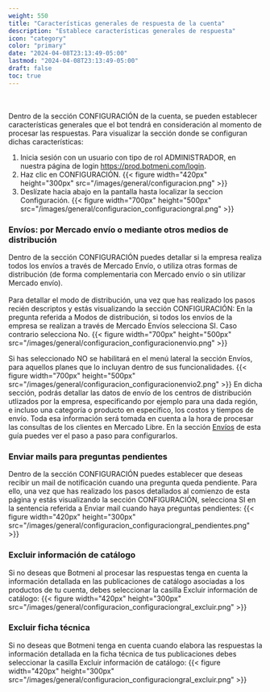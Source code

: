 ```yaml
---
weight: 550
title: "Características generales de respuesta de la cuenta"
description: "Establece características generales de respuesta"
icon: "category"
color: "primary"
date: "2024-04-08T23:13:49-05:00"
lastmod: "2024-04-08T23:13:49-05:00"
draft: false
toc: true
---
```

<br></br>
Dentro de la sección CONFIGURACIÓN de la cuenta, se pueden establecer características generales que el bot tendrá en consideración al momento de procesar las respuestas. Para visualizar la sección donde se configuran dichas características:
1. Inicia sesión con un usuario con tipo de rol ADMINISTRADOR, en nuestra página de login <https://prod.botmeni.com/login>.
2. Haz clic en CONFIGURACIÓN.
{{< figure width="420px" height="300px" src="/images/general/configuracion.png" >}}
3. Deslízate hacia abajo en la pantalla hasta localizar la seccion Configuración.
{{< figure width="700px" height="500px" src="/images/general/configuracion_configuraciongral.png" >}}

### Envíos: por Mercado envío o mediante otros medios de distribución

Dentro de la sección CONFIGURACIÓN puedes detallar si la empresa realiza todos los envíos a través de Mercado Envío, o utiliza otras formas de distribución (de forma complementaria con Mercado envío o sin utilizar Mercado envío).<br></br>
Para detallar el modo de distribución, una vez que has realizado los pasos recién descriptos y estás visualizando la sección CONFIGURACIÓN:
En la pregunta referida a Modos de distribución, si todos los envíos de la empresa se realizan a través de Mercado Envíos selecciona SI. Caso contrario selecciona No.
{{< figure width="700px" height="500px" src="/images/general/configuracion_configuracionenvio.png" >}}

Si has seleccionado NO se habilitará en el menú lateral la sección Envíos, para aquellos planes que lo incluyan dentro de sus funcionalidades. 
{{< figure width="700px" height="500px" src="/images/general/configuracion_configuracionenvio2.png" >}}
En dicha sección, podrás detallar las datos de envío de los centros de distribución utlizados por la empresa, especificando por ejemplo para una dada región, e incluso una categoría o producto en específico, los costos y tiempos de envío. Toda esa información será tomada en cuenta a la hora de procesar las consultas de los clientes en Mercado Libre. En la sección [Envíos](../Modulo_envíos/Envíos.md) de esta guía puedes ver el paso a paso para configurarlos.

### Enviar mails para preguntas pendientes
Dentro de la sección CONFIGURACIÓN puedes establecer que deseas recibir un mail de notificación cuando una pregunta queda pendiente. Para ello, una vez que has realizado los pasos detallados al comienzo de esta página y estás visualizando la sección CONFIGURACIÓN, selecciona SI en la sentencia referida a Enviar mail cuando haya preguntas pendientes:
{{< figure width="420px" height="300px" src="/images/general/configuracion_configuraciongral_pendientes.png" >}}

### Excluir información de catálogo
Si no deseas que Botmeni al procesar las respuestas tenga en cuenta la información detallada en las publicaciones de catálogo asociadas a los productos de tu cuenta, debes seleccionar la casilla Excluir información de catálogo:
{{< figure width="420px" height="300px" src="/images/general/configuracion_configuraciongral_excluir.png" >}}

### Excluir ficha técnica
Si no deseas que Botmeni tenga en cuenta cuando elabora las respuestas la información detallada en la ficha técnica de tus publicaciones debes seleccionar la casilla Excluir información de catálogo:
{{< figure width="420px" height="300px" src="/images/general/configuracion_configuraciongral_excluir.png" >}}




